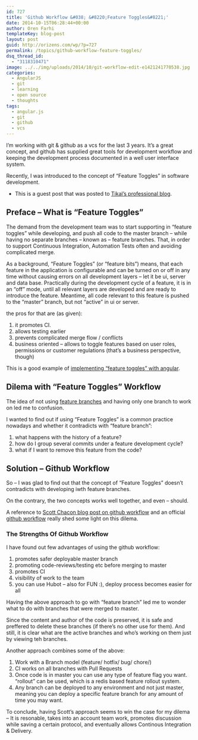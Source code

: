 ```yaml
---
id: 727
title: 'Github Workflow &#038; &#8220;Feature Toggles&#8221;'
date: 2014-10-15T06:28:44+00:00
author: Oren Farhi 
templateKey: blog-post
layout: post
guid: http://orizens.com/wp/?p=727
permalink: /topics/github-workflow-feature-toggles/
dsq_thread_id:
  - "3118310471"
image: ../../img/uploads/2014/10/git-workflow-edit-e1421241770538.jpg
categories:
  - AngularJS
  - git
  - learning
  - open source
  - thoughts
tags:
  - angular.js
  - git
  - github
  - vcs
---
```

I&#8217;m working with git & github as a vcs for the last 3 years. It&#8217;s a great concept, and github has supplied great tools for development workflow and keeping the development process documented in a well user interface system.

Recently, I was introduced to the concept of &#8220;Feature Toggles&#8221; in software development.<!--more-->

* This is a guest post that was posted to <a title="Tikal's Blog" href="http://tikalk.com/node/12448" target="_blank">Tikal&#8217;s professional blog</a>.

## Preface &#8211; What is &#8220;Feature Toggles&#8221;

The demand from the development team was to start supporting in &#8220;feature toggles&#8221; while developing, and push all code to the master branch &#8211; while having no separate branches &#8211; known as &#8211; feature branches. That, in order to support Continuous Integration, Automation Tests often and avoiding complicated merge.

As a background, &#8220;Feature Toggles&#8221; (or &#8220;feature bits&#8221;) means, that each feature in the application is configurable and can be turned on or off in any time without causing errors on all development layers &#8211; let it be ui, server and data base. Practically during the development cycle of a feature, it is in an &#8220;off&#8221; mode, until all relevant layers are developed and are ready to introduce the feature. Meantime, all code relevant to this feature is pushed to the &#8220;master&#8221; branch, but not &#8220;active&#8221; in ui or server.
  
the pros for that are (as given):

  1. it promotes CI.
  2. allows testing earlier
  3. prevents complicated merge flow / conflicts
  4. business oriented &#8211; allows to toggle features based on user roles, permissions or customer regulations (that&#8217;s a business perspective, though)

This is a good example of <a href="https://github.com/mjt01/angular-feature-flags" target="_blank">implementing &#8220;feature toggles&#8221; with angular</a>.

## Dilema with &#8220;Feature Toggles&#8221; Workflow

The idea of not using <a href="http://nvie.com/posts/a-successful-git-branching-model/" target="_blank">feature branches</a> and having only one branch to work on led me to confusion.
  
I wanted to find out if using &#8220;Feature Toggles&#8221; is a common practice nowadays and whether it contradicts with &#8220;feature branch&#8221;:

  1. what happens with the history of a feature?
  2. how do I group several commits under a feature development cycle?
  3. what if I want to remove this feature from the code?

## Solution &#8211; Github Workflow

So &#8211; I was glad to find out that the concept of &#8220;Feature Toggles&#8221; doesn&#8217;t contradicts with developing iwth feature branches.
  
On the contrary, the two concepts works well together, and even &#8211; should.

A reference to <a href="http://scottchacon.com/2011/08/31/github-flow.html" target="_blank">Scott Chacon blog post on github workflow</a> and an official <a href="https://guides.github.com/introduction/flow/index.html" target="_blank">github workflow</a> really shed some light on this dilema.

### The Strengths Of Github Workflow

I have found out few advantages of using the github workflow:

  1. promotes safer deployable master branch
  2. promoting code-reviews/testing etc before merging to master
  3. promotes CI
  4. visibility of work to the team
  5. you can use Hubot &#8211; also for FUN :), deploy process becomes easier for all

Having the above approach to go with &#8220;feature branch&#8221; led me to wonder what to do with branches that were merged to master.
  
Since the content and author of the code is preserved, it is safe and preffered to delete these branches (if there&#8217;s no other use for them). And still, it is clear what are the active branches and who&#8217;s working on them just by viewing teh branches.

Another approach combines some of the above:

  1. Work with a Branch model (feature/ hotfix/ bug/ chore/)
  2. CI works on all branches with Pull Requests
  3. Once code is in master you can use any type of feature flag you want. &#8220;rollout&#8221; can be used, which is a redis based feature rollout system.
  4. Any branch can be deployed to any environment and not just master, meaning you can deploy a specific feature branch for any amount of time you may want.

To conclude, having Scott&#8217;s approach seems to win the case for my dilema &#8211; It is resonable, takes into an account team work, promotes discussion while saving a certain protocol, and eventually allows Continous Integration & Delivery.